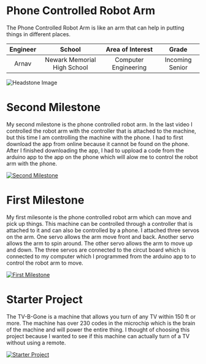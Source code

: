 ﻿# Phone Controlled Robot Arm
The Phone Controlled Robot Arm is like an arm that can help in putting things in different places.

| **Engineer** | **School** | **Area of Interest** | **Grade** |
|:--:|:--:|:--:|:--:|
| Arnav | Newark Memorial High School | Computer Engineering | Incoming Senior

![Headstone Image](https://lh3.googleusercontent.com/pw/AM-JKLUSG0K8ON-Ab3_1aU3XwLxjv28zRh_vHYyAIkcx3Nt9IBGkAwlk1qi4LlFvMJRIlqXZk6etjIYZiZlt9Hi3hZYxzZdLI7kBTJ5GkxT19ItaA7MnA8hQsavm3ieMO8-JHW515mYKehlIfQHpXUM7WvRl=w904-h903-no?authuser=0)
  
# Second Milestone
My second milestone is the phone controlled robot arm. In the last video I controlled the robot arm with the controller that is attached to the machine, but this time I am controlling the machine with the phone. I had to first download the app from online because it cannot be found on the phone. After I finished downloading the app, I had to uppload a code from the arduino app to the app on the phone which will alow me to control the robot arm with the phone.

[![Second Milestone](https://img.youtube.com/vi/l3_JzKz9lV8/0.jpg)](https://www.youtube.com/watch?v=l3_JzKz9lV8)

# First Milestone
My first milesonte is the phone controlled robot arm which can move and pick up things. This machine can be controlled through a controller that is attached to it and can also be controlled by a phone. I attached three servos on the arm. One servo allows the arm move front and back. Another servo allows the arm to spin around. The other servo allows the arm to move up and down. The three servos are connected to the circut board which is connected to my computer which I programmed from the arduino app to to control the robot arm to move.

[![First Milestone](https://img.youtube.com/vi/CLwuXl63XMk/0.jpg)](https://www.youtube.com/watch?v=CLwuXl63XMk)

# Starter Project
The TV-B-Gone is a machine that allows you turn of any TV within 150 ft or more. The machine has over 230 codes in the microchip which is the brain of the machine and will power the entire thing. I thought of choosing this project because I wanted to see if this machine can actually turn of a TV without using a remote. 

[![Starter Project](https://img.youtube.com/vi/ksk7sphbKAM/0.jpg)](https://www.youtube.com/watch?v=ksk7sphbKAM&t=1s)
